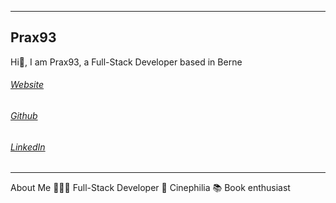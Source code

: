 
* * *

## Prax93

Hi👋, I am Prax93, a Full-Stack Developer based in Berne

###### [Website](https://prax93.github.io)
###### [Github](https://github.com/prax93)
###### [LinkedIn](https://www.linkedin.com/in/prashanth-sritharan-03011993)

* * *

About Me
👩🏻‍💻  Full-Stack Developer
🍿  Cinephilia
📚  Book enthusiast
